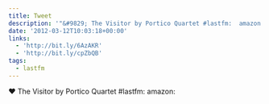 ```yaml
---
title: Tweet
description: '"&#9829; The Visitor by Portico Quartet #lastfm:  amazon: "'
date: '2012-03-12T10:03:18+00:00'
links:
  - 'http://bit.ly/6AzAKR'
  - 'http://bit.ly/cpZbQB'
tags:
  - lastfm
---
```

&#9829; The Visitor by Portico Quartet #lastfm:  amazon: 
